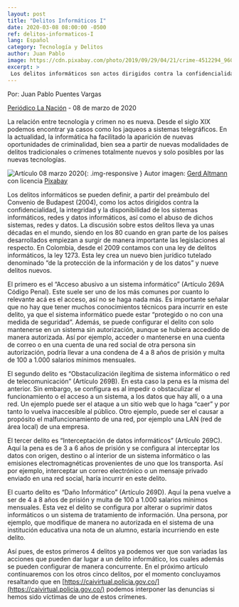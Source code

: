 ```yaml
---
layout: post
title: "Delitos Informáticos I"
date: 2020-03-08 08:00:00 -0500
ref: delitos-informaticos-I
lang: Español
category: Tecnología y Delitos
author: Juan Pablo
image: https://cdn.pixabay.com/photo/2019/09/29/04/21/crime-4512294_960_720.jpg
excerpt: >
 Los delitos informáticos son actos dirigidos contra la confidencialidad, la integridad y la disponibilidad de los sistemas informáticos, redes y datos informáticos, así como el abuso de dichos sistemas, redes y datos.
---
```


Por: Juan Pablo Puentes Vargas

[Periódico La Nación](https://www.lanacion.com.co/) - 08 de marzo de 2020

La relación entre tecnología y crimen no es nueva. Desde el siglo XIX podemos encontrar ya casos como los jaqueos a sistemas telegráficos. En la actualidad, la informática ha facilitado la aparición de nuevas oportunidades de criminalidad, bien sea a partir de nuevas modalidades de delitos tradicionales o crímenes totalmente nuevos y solo posibles por las nuevas tecnologías.

![Artículo 08 marzo 2020](https://cdn.pixabay.com/photo/2019/09/29/04/21/crime-4512294_960_720.jpg){: .img-responsive }
Autor imagen: [Gerd Altmann](https://pixabay.com/es/users/geralt-9301/) con licencia [Pixabay](https://pixabay.com/es/service/terms/#license)

Los delitos informáticos se pueden definir, a partir del preámbulo del Convenio de Budapest (2004), como los actos dirigidos contra la confidencialidad, la integridad y la disponibilidad de los sistemas informáticos, redes y datos informáticos, así como el abuso de dichos sistemas, redes y datos. La discusión sobre estos delitos lleva ya unas décadas en el mundo, siendo en los 80 cuando en gran parte de los países desarrollados empiezan a surgir de manera importante las legislaciones al respecto. En Colombia, desde el 2009 contamos con una ley de delitos informáticos, la ley 1273. Esta ley crea un nuevo bien jurídico tutelado denominado “de la protección de la información y de los datos” y nueve delitos nuevos.

El primero es el “Acceso abusivo a un sistema informático” (Artículo 269A Código Penal). Este suele ser uno de los más comunes por cuanto lo relevante acá es el acceso, así no se haga nada más. Es importante señalar que no hay que tener muchos conocimientos técnicos para incurrir en este delito, ya que el sistema informático puede estar “protegido o no con una medida de seguridad”. Además, se puede configurar el delito con solo mantenerse en un sistema sin autorización, aunque se hubiera accedido de manera autorizada. Así por ejemplo, acceder o mantenerse en una cuenta de correo o en una cuenta de una red social de otra persona sin autorización, podría llevar a una condena de 4 a 8 años de prisión y multa de 100 a 1.000 salarios mínimos mensuales.

El segundo delito es “Obstaculización ilegítima de sistema informático o red de telecomunicación” (Artículo 269B). En esta caso la pena es la misma del anterior. Sin embargo, se configura es al impedir o obstaculizar el funcionamiento o el acceso a un sistema, a los datos que hay allí, o a una red. Un ejemplo puede ser el ataque a un sitio web que lo haga “caer” y por tanto lo vuelva inaccesible al público. Otro ejemplo, puede ser el causar a propósito el malfuncionamiento de una red, por ejemplo una LAN (red de área local) de una empresa.

El tercer delito es “Interceptación de datos informáticos” (Artículo 269C). Aquí la pena es de 3 a 6 años de prisión y se configura al interceptar los datos con origen, destino o al interior de un sistema informático o las emisiones electromagnéticas provenientes de uno que los transporta. Así por ejemplo, interceptar un correo electrónico o un mensaje privado enviado en una red social, haría incurrir en este delito.

El cuarto delito es “Daño Informático” (Artículo 269D). Aquí la pena vuelve a ser de 4 a 8 años de prisión y multa de 100 a 1.000 salarios mínimos mensuales. Esta vez el delito se configura por alterar o suprimir datos informáticos o un sistema de tratamiento de información. Una persona, por ejemplo, que modifique de manera no autorizada en el sistema de una institución educativa una nota de un alumno, estaría incurriendo en este delito.

Así pues, de estos primeros 4 delitos ya podemos ver que son variadas las acciones que pueden dar lugar a un delito informático, los cuales además se pueden configurar de manera concurrente. En el próximo artículo continuaremos con los otros cinco delitos, por el momento concluyamos resaltando que en [https://caivirtual.policia.gov.co/](https://caivirtual.policia.gov.co/) podemos interponer las denuncias si hemos sido víctimas de uno de estos crímenes.
